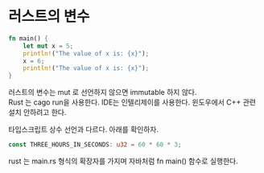 # 러스트의 변수

```rust
fn main() {
    let mut x = 5;
    println!("The value of x is: {x}");
    x = 6;
    println!("The value of x is: {x}");
}
```

러스트의 변수는 mut 로 선언하지 않으면 immutable 하지 않다.  
Rust 는 cago run을 사용한다.
IDE는 인텔리제이를 사용한다. 윈도우에서 C++ 관련 설치 안하려고 한다.

타입스크립트 상수 선언과 다르다. 아래를 확인하자.

```rust
const THREE_HOURS_IN_SECONDS: u32 = 60 * 60 * 3;
```

rust 는 main.rs 형식의 확장자를 가지며 자바처럼 fn main() 함수로 실행한다.
